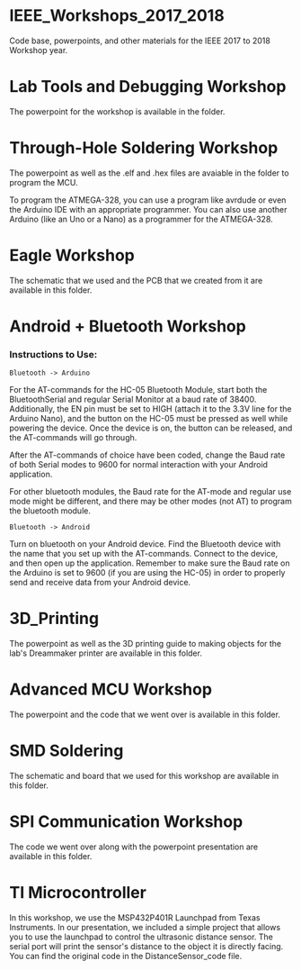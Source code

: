 # IEEE_Workshops_2017_2018

Code base, powerpoints, and other materials for the IEEE 2017 to 2018 Workshop year.


# Lab Tools and Debugging Workshop

The powerpoint for the workshop is available in the folder.

# Through-Hole Soldering Workshop

The powerpoint as well as the .elf and .hex files are avaiable in the folder to program the MCU.

To program the ATMEGA-328, you can use a program like avrdude or even the Arduino IDE with an appropriate
programmer. You can also use another Arduino (like an Uno or a Nano) as a programmer for the ATMEGA-328.

# Eagle Workshop

The schematic that we used and the PCB that we created from it are available in this folder.

# Android + Bluetooth Workshop

### Instructions to Use:

    Bluetooth -> Arduino

For the AT-commands for the HC-05 Bluetooth Module, start both the BluetoothSerial and regular
Serial Monitor at a baud rate of 38400. Additionally, the EN pin must be set to HIGH (attach it
to the 3.3V line for the Arduino Nano), and the button on the HC-05 must be pressed as well while 
powering the device. Once the device is on, the button can be released, and the AT-commands will go through. 

After the AT-commands of choice have been coded, change the Baud rate of both Serial modes to 9600
for normal interaction with your Android application.

For other bluetooth modules, the Baud rate for the AT-mode and regular use mode might be different, 
and there may be other modes (not AT) to program the bluetooth module.

    Bluetooth -> Android

Turn on bluetooth on your Android device. Find the Bluetooth device with the name that you set up with 
the AT-commands. Connect to the device, and then open up the application. Remember to make sure the Baud rate
on the Arduino is set to 9600 (if you are using the HC-05) in order to properly send and receive data from your
Android device.


# 3D_Printing 

The powerpoint as well as the 3D printing guide to making objects for the lab's Dreammaker printer are available in this folder.

# Advanced MCU Workshop

The powerpoint and the code that we went over is available in this folder.

# SMD Soldering

The schematic and board that we used for this workshop are available in this folder.

# SPI Communication Workshop

The code we went over along with the powerpoint presentation are available in this folder. 

# TI Microcontroller

In this workshop, we use the MSP432P401R Launchpad from Texas Instruments. In our presentation, we included a simple project that allows you to use the launchpad to control the ultrasonic distance sensor. The serial port will print the sensor's distance to the object it is directly facing. You can find the original code in the DistanceSensor_code file.
